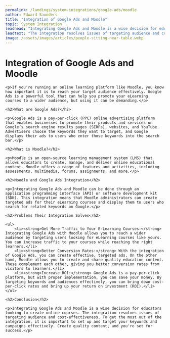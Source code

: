 ```yaml
---
permalink: /landings/system-integrations/google-ads/moodle
author: Edward Saunders
title: "Integration of Google Ads and Moodle"
topic: System Integration
leadhead: "Integrating Google Ads and Moodle is a wise decision for educators looking to create online courses"
leadtext: "The integration resolves issues of targeting audience and cost-effectiveness. To get the most out of the integration, it is important to set up and target your keywords and campaigns effectively. Create quality content, and you're set for success."
image: /assets/images/articles/people-sitting-near-table.webp
---
```

<div class="arttext">	<h1>Integration of Google Ads and Moodle</h1>

	<p>If you're running an online learning platform like Moodle, you know how important it is to reach your target audience effectively. Google Ads is a powerful tool that can help you promote your eLearning courses to a wider audience, but using it can be demanding.</p>

	<h2>What are Google Ads?</h2>

	<p>Google Ads is a pay-per-click (PPC) online advertising platform that enables businesses to promote their products and services on Google’s search engine results pages (SERPs), websites, and YouTube. Advertisers choose the keywords they want to target, and Google displays their ads to users who enter those keywords into the search bar.</p>

	<h2>What is Moodle?</h2>

	<p>Moodle is an open-source learning management system (LMS) that allows educators to create, manage, and deliver online educational content. Moodle offers a range of features and activities, including assessments, multimedia, forums, assignments, and more.</p>

	<h2>Moodle and Google Ads Integration</h2>

	<p>Integrating Google Ads and Moodle can be done through an application programming interface (API) or software development kit (SDK). This integration means that Moodle administrators can create targeted ads for their eLearning courses and display them to users who search for related keywords on Google.</p>

	<h2>Problems Their Integration Solves</h2>

	<ul>
		<li><strong>Get More Traffic to Your E-Learning Courses:</strong> Integrating Google Ads with Moodle allows you to reach a wider audience by targeting users looking for eLearning courses like yours. You can increase traffic to your courses while reaching the right learners.</li>
		<li><strong>Better Conversion Rates:</strong> With the integration of Google Ads, you can create effective, targeted ads. On the other hand, Moodle allows you to create and share quality education content. These complement each other, giving you better conversion rates from visitors to learners.</li>
		<li><strong>Increase ROI:</strong> Google Ads is a pay-per-click platform, but with proper implementation, you can save your money. By targeting keywords and audiences effectively, you can bring down cost-per-click rates and bring up your return on investment (ROI).</li>
	</ul>

	<h2>Conclusion</h2>

	<p>Integrating Google Ads and Moodle is a wise decision for educators looking to create online courses. The integration resolves issues of targeting audience and cost-effectiveness. To get the most out of the integration, it is important to set up and target your keywords and campaigns effectively. Create quality content, and you're set for success.</p>
</div>